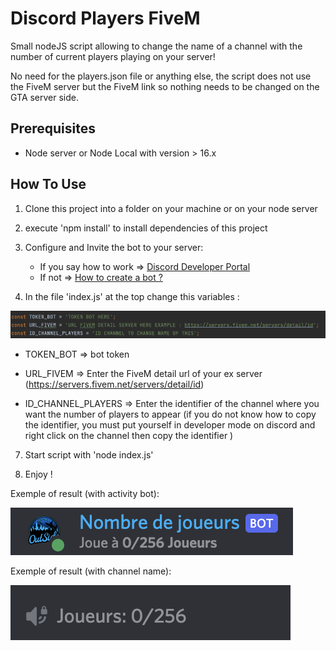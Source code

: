 # Discord Players FiveM

Small nodeJS script allowing to change the name of a channel with the number of current players playing on your server!

No need for the players.json file or anything else, the script does not use the FiveM server but the FiveM link so
nothing needs to be changed on the GTA server side.

## Prerequisites

- Node server or Node Local with version > 16.x

## How To Use

1. Clone this project into a folder on your machine or on your node server


2. execute 'npm install' to install dependencies of this project


3. Configure and Invite the bot to your server:
    - If you say how to work => [Discord Developer Portal](https://discord.com/developers/applications)
    - If not
      => [How to create a bot ?](https://github.com/reactiflux/discord-irc/wiki/Creating-a-discord-bot-&-getting-a-token)


4. In the file 'index.js' at the top change this variables :

![Varaible](./img/variables.png)

- TOKEN_BOT => bot token

- URL_FIVEM => Enter the FiveM detail url of your ex server (https://servers.fivem.net/servers/detail/id)

- ID_CHANNEL_PLAYERS => Enter the identifier of the channel where you want the number of players to appear (if you do
  not know how to copy the identifier, you must put yourself in developer mode on discord and right click on the channel
  then copy the identifier )


7. Start script with 'node index.js'


8. Enjoy !

Exemple of result (with activity bot):

![Variable](./img/players_2.png)

Exemple of result (with channel name):

![Variable](./img/players.png)
